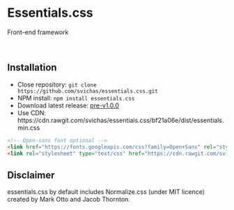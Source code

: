 <p align="center">
	<h1>Essentials.css</h1>	
	<p>Front-end framework</p>
</p>

<br>

## Installation

<ul>
	<li>Close repository: <code>git clone https://github.com/svichas/essentials.css.git</code></li>
	<li>NPM install: <code>npm install essentials.css</code></li>
	<li>Download latest release: <a href="https://github.com/svichas/essentials.css/releases/tag/v1">pre-v1.0.0</a></li>
	<li>Use CDN: https://cdn.rawgit.com/svichas/essentials.css/bf21a06e/dist/essentials.min.css</li>
</ul>

```html
<!-- Open-sans font optional -->
<link href="https://fonts.googleapis.com/css?family=Open+Sans" rel="stylesheet">
<link rel="stylesheet" type="text/css" href="https://cdn.rawgit.com/svichas/essentials.css/bf21a06e/dist/essentials.min.css">
```


## Disclaimer

<p>
	essentials.css by default includes Normalize.css (under MIT licence) created by Mark Otto and Jacob Thornton.
</p>